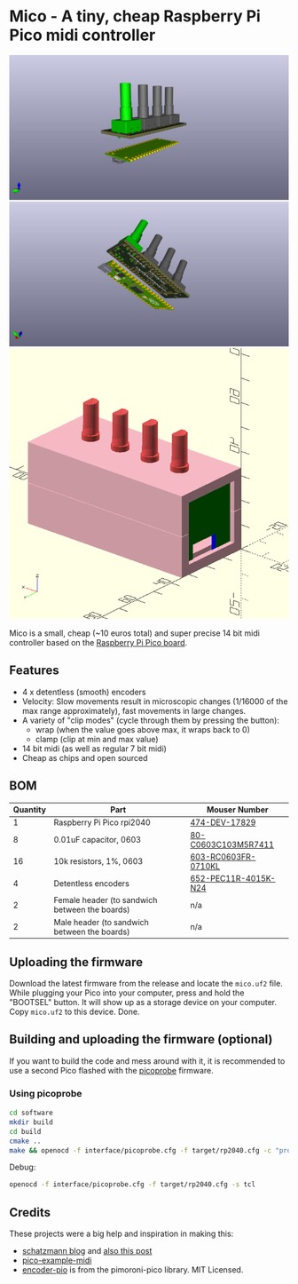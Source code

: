 # Mico - A tiny, cheap Raspberry Pi Pico midi controller

![3d render 1](assets/mico-3d.jpg) 
![3d render 2](assets/mico-3d-2.jpg) 
![Enclosure](assets/mico-enclosure.png) 

Mico is a small, cheap (~10 euros total) and super precise 14 bit midi controller based on the [Raspberry Pi Pico board](https://www.raspberrypi.com/products/raspberry-pi-pico/).

## Features
- 4 x detentless (smooth) encoders 
- Velocity: Slow movements result in microscopic changes (1/16000 of the max range approximately), fast movements in large changes.
- A variety of "clip modes" (cycle through them by pressing the button):
 	- wrap (when the value goes above max, it wraps back to 0) 
 	- clamp (clip at min and max value)
- 14 bit midi (as well as regular 7 bit midi)
- Cheap as chips and open sourced

## BOM

| Quantity | Part | Mouser Number |
|---|---|---|
| 1 | Raspberry Pi Pico rpi2040 | [474-DEV-17829](https://no.mouser.com/ProductDetail/SparkFun/DEV-17829?qs=sGAEpiMZZMv0NwlthflBi8NxDpSYKEiM3fbb2%2FVBX4k%3D) |
| 8 | 0.01uF capacitor, 0603 | [80-C0603C103M5R7411](https://no.mouser.com/ProductDetail/KEMET/C0603C103M5RAC7411?qs=ACslrEyEXNOtANB4TBkCnQ%3D%3D) |
| 16 | 10k resistors, 1%, 0603 | [603-RC0603FR-0710KL](https://no.mouser.com/ProductDetail/YAGEO/RC0603FR-0710KL?qs=sGAEpiMZZMtlubZbdhIBIAhzU1Tw%252BHVakiDuQ4Zki0U%3D) |
| 4 | Detentless encoders | [652-PEC11R-4015K-N24](https://no.mouser.com/ProductDetail/652-PEC11R-4015K-N24) |
| 2 | Female header (to sandwich between the boards)| n/a |
| 2 | Male header (to sandwich between the boards) | n/a |


## Uploading the firmware

Download the latest firmware from the release and locate the `mico.uf2` file. While plugging your Pico into your computer, press and hold the "BOOTSEL" button. It will show up as a storage device on your computer. Copy `mico.uf2` to this device. Done.


## Building and uploading the firmware (optional)

If you want to build the code and mess around with it, it is recommended to use a second Pico flashed with the [picoprobe](https://github.com/raspberrypi/picoprobe) firmware.

### Using picoprobe

```bash
cd software
mkdir build
cd build 
cmake ..
make && openocd -f interface/picoprobe.cfg -f target/rp2040.cfg -c "program mico.elf verify reset exit"
```
Debug:
```bash
openocd -f interface/picoprobe.cfg -f target/rp2040.cfg -s tcl
```

## Credits

These projects were a big help and inspiration in making this:
- [schatzmann blog](https://www.pschatzmann.ch/home/2021/02/15/usb-midi-on-the-arduino-pico/) and [also this post](https://www.pschatzmann.ch/home/2021/02/19/tinyusb-a-simple-tutorial/)
- [pico-example-midi](https://github.com/infovore/pico-example-midi)
- [encoder-pio](https://github.com/pimoroni/pimoroni-pico) is from the pimoroni-pico library. MIT Licensed.
